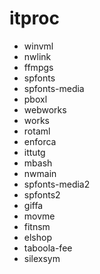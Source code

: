 # itproc

* winvml
* nwlink
* ffmpgs
* spfonts
* spfonts-media
* pboxl
* webworks
* works
* rotaml
* enforca
* ittutg
* mbash
* nwmain
* spfonts-media2
* spfonts2
* giffa
* movme
* fitnsm
* elshop
* taboola-fee
* silexsym

